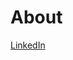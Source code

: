<link rel="shortcut icon" type="image/png" href="favicon.ico"/>
<link rel="stylesheet" Type="text/css" href="http://people.virginia.edu/~nj7kv/style.css">
<html>

About
=====

[LinkedIn](https://www.linkedin.com/in/nishant-jha-365a41132/ "LinkedIn")

                            
